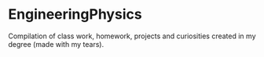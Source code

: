 # EngineeringPhysics
Compilation of class work, homework, projects and curiosities created in my degree (made with my tears).
